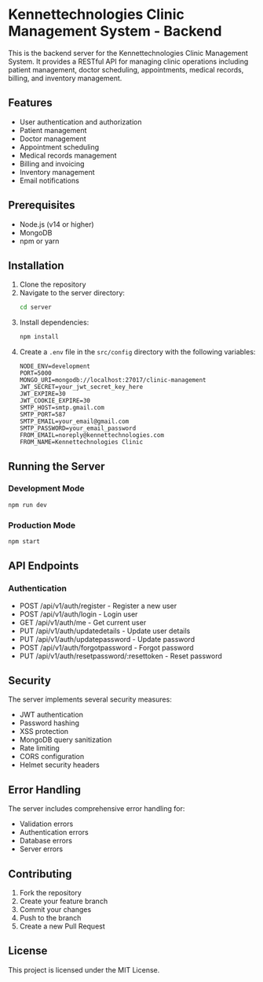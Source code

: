 # Kennettechnologies Clinic Management System - Backend

This is the backend server for the Kennettechnologies Clinic Management System. It provides a RESTful API for managing clinic operations including patient management, doctor scheduling, appointments, medical records, billing, and inventory management.

## Features

- User authentication and authorization
- Patient management
- Doctor management
- Appointment scheduling
- Medical records management
- Billing and invoicing
- Inventory management
- Email notifications

## Prerequisites

- Node.js (v14 or higher)
- MongoDB
- npm or yarn

## Installation

1. Clone the repository
2. Navigate to the server directory:
   ```bash
   cd server
   ```
3. Install dependencies:
   ```bash
   npm install
   ```
4. Create a `.env` file in the `src/config` directory with the following variables:
   ```
   NODE_ENV=development
   PORT=5000
   MONGO_URI=mongodb://localhost:27017/clinic-management
   JWT_SECRET=your_jwt_secret_key_here
   JWT_EXPIRE=30
   JWT_COOKIE_EXPIRE=30
   SMTP_HOST=smtp.gmail.com
   SMTP_PORT=587
   SMTP_EMAIL=your_email@gmail.com
   SMTP_PASSWORD=your_email_password
   FROM_EMAIL=noreply@kennettechnologies.com
   FROM_NAME=Kennettechnologies Clinic
   ```

## Running the Server

### Development Mode
```bash
npm run dev
```

### Production Mode
```bash
npm start
```

## API Endpoints

### Authentication
- POST /api/v1/auth/register - Register a new user
- POST /api/v1/auth/login - Login user
- GET /api/v1/auth/me - Get current user
- PUT /api/v1/auth/updatedetails - Update user details
- PUT /api/v1/auth/updatepassword - Update password
- POST /api/v1/auth/forgotpassword - Forgot password
- PUT /api/v1/auth/resetpassword/:resettoken - Reset password

## Security

The server implements several security measures:
- JWT authentication
- Password hashing
- XSS protection
- MongoDB query sanitization
- Rate limiting
- CORS configuration
- Helmet security headers

## Error Handling

The server includes comprehensive error handling for:
- Validation errors
- Authentication errors
- Database errors
- Server errors

## Contributing

1. Fork the repository
2. Create your feature branch
3. Commit your changes
4. Push to the branch
5. Create a new Pull Request

## License

This project is licensed under the MIT License. 